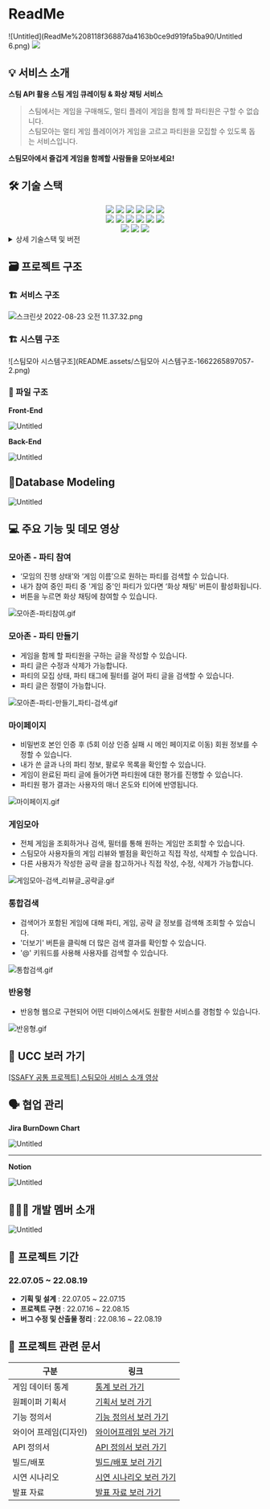 # ReadMe

![Untitled](ReadMe%208118f36887da4163b0ce9d919fa5ba90/Untitled 6.png)
<img src="./ReadMe/steammoa main logo-1662266194950-1.png">

## 💡 서비스 소개

**스팀 API 활용 스팀 게임 큐레이팅 & 화상 채팅 서비스**

> 스팀에서는 게임을 구매해도, 멀티 플레이 게임을 함께 할 파티원은 구할 수 없습니다.<br>
스팀모아는 멀티 게임 플레이어가 게임을 고르고 파티원을 모집할 수 있도록 돕는 서비스입니다.

**스팀모아에서 즐겁게 게임을 함께할 사람들을 모아보세요!**

## 🛠️ 기술 스택
<div align=center> 
  <img src="https://img.shields.io/badge/java-007396?style=for-the-badge&logo=java&logoColor=white">  
  <img src="https://img.shields.io/badge/mysql-4479A1?style=for-the-badge&logo=mysql&logoColor=white"> 
  <img src="https://img.shields.io/badge/spring-6DB33F?style=for-the-badge&logo=spring&logoColor=white"> 
  <img src="https://img.shields.io/badge/springSecurity-6DB33F?style=for-the-badge&logo=springsecurity&logoColor=white"> 
  <img src="https://img.shields.io/badge/Gradle-02303A?style=for-the-badge&logo=gradle&logoColor=white"> 
  <img src="https://img.shields.io/badge/NGINX-009639?style=for-the-badge&logo=nginx&logoColor=white"> 
  <br>

  <img src="https://img.shields.io/badge/html5-E34F26?style=for-the-badge&logo=html5&logoColor=white"> 
  <img src="https://img.shields.io/badge/css-1572B6?style=for-the-badge&logo=css3&logoColor=white"> 
  <img src="https://img.shields.io/badge/javascript-F7DF1E?style=for-the-badge&logo=javascript&logoColor=black"> 
  <img src="https://img.shields.io/badge/react-61DAFB?style=for-the-badge&logo=react&logoColor=black"> 
  <img src="https://img.shields.io/badge/ReactRouter-CA4245?style=for-the-badge&logo=reactrouter&logoColor=white">
  <img src="https://img.shields.io/badge/openid-F78C40?style=for-the-badge&logo=openid&logoColor=white">
  <br>

  <img src="https://img.shields.io/badge/gitlab-FC6D26?style=for-the-badge&logo=gitlab&logoColor=white">
  <img src="https://img.shields.io/badge/git-F05032?style=for-the-badge&logo=git&logoColor=white">
  <img src="https://img.shields.io/badge/notion-CA4245?style=for-the-badge&logo=notion&logoColor=white">
  <br>
</div>

<details>
<summary>상세 기술스택 및 버전</summary>

| 구분 | 기술스택 | 상세 | 버전 |  
| --- | --- | --- | --- | 
| 공통 | 형상관리 | Gitlab | - |  
|  | 이슈관리 | Jira | - |  
|  | 커뮤니케이션 | Matamost, Notion | - |  
| Front-end | HTML5 |  | - |  
|  | CSS3 |  | - |  
|  |  | postcss | 8.4.14 |  
|  |  | tailwindcss | 3.1.6 |  
|  | JavaScript(ES6) |  | - |  
|  | React | React | 17.0.2 | 
|  |  | react-router-dom | 6.3.0 |  
|  |  | recoil | 0.7.4 |  
|  |  | openvidu-browser | 2.22.0 |  
|  |  | axios | 0.27.2 |  
|  |  | jwt-decode | 3.1.2 |  
|  |  | sweetalert2 | 11.4.26 |  
|  |  | lodash | 4.17.21 |  
|  |  | @fontawesome | 6.1.2 |  
|  | IDE | VisualStudioCode | 1.69.2 |  
| Back-end | Java | JDK | 1.8.0_192 |  
|  | SpringBoot | springboot | 2.7.1 |  
|  |  | Gradle | 7.5 |  
|  |  | SpringSecurity | - |  
|  |  | querydsl | - |  
|  |  | jpa | - |  
|  | API관리 | Swagger | 2.9.2 |  
|  | jwt |  | 3.10.3 |  
|  | jsonwebtoken |  | 1.1.1 |  
|  | DB | MySQL | 8.0.30-0ubuntu0.20.04.2 |  
|  | IDE | IntelliJ Ultimate | - |  
</details>

## 🗃️ 프로젝트 구조

### 🏗️ 서비스 구조
![스크린샷 2022-08-23 오전 11.37.32.png](ReadMe%208118f36887da4163b0ce9d919fa5ba90/%25E1%2584%2589%25E1%2585%25B3%25E1%2584%258F%25E1%2585%25B3%25E1%2584%2585%25E1%2585%25B5%25E1%2586%25AB%25E1%2584%2589%25E1%2585%25A3%25E1%2586%25BA_2022-08-23_%25E1%2584%258B%25E1%2585%25A9%25E1%2584%258C%25E1%2585%25A5%25E1%2586%25AB_11.37.32.png)

### 🏗️ 시스템 구조

![스팀모아 시스템구조](README.assets/스팀모아 시스템구조-1662265897057-2.png)

### 📂 파일 구조

**Front-End**

![Untitled](ReadMe%208118f36887da4163b0ce9d919fa5ba90/Untitled.png)

**Back-End**

![Untitled](ReadMe%208118f36887da4163b0ce9d919fa5ba90/Untitled%201.png)
## 🔗****Database Modeling****

![Untitled](ReadMe%208118f36887da4163b0ce9d919fa5ba90/Untitled%202.png)

## 💻 주요 기능 및 데모 영상

### **모아존 - 파티 참여**

- ‘모임의 진행 상태’와 ‘게임 이름’으로 원하는 파티를 검색할 수 있습니다.
- 내가 참여 중인 파티 중 '게임 중'인 파티가 있다면 ‘화상 채팅' 버튼이 활성화됩니다.
- 버튼을 누르면 화상 채팅에 참여할 수 있습니다.

![모아존-파티참여.gif](ReadMe%208118f36887da4163b0ce9d919fa5ba90/%25EB%25AA%25A8%25EC%2595%2584%25EC%25A1%25B4-%25ED%258C%258C%25ED%258B%25B0%25EC%25B0%25B8%25EC%2597%25AC.gif)

### **모아존 - 파티 만들기**

- 게임을 함께 할 파티원을 구하는 글을 작성할 수 있습니다.
- 파티 글은 수정과 삭제가 가능합니다.
- 파티의 모집 상태, 파티 태그에 필터를 걸어 파티 글을 검색할 수 있습니다.
- 파티 글은 정렬이 가능합니다.

![모아존-파티-만들기_파티-검색.gif](ReadMe%208118f36887da4163b0ce9d919fa5ba90/%25EB%25AA%25A8%25EC%2595%2584%25EC%25A1%25B4-%25ED%258C%258C%25ED%258B%25B0-%25EB%25A7%258C%25EB%2593%25A4%25EA%25B8%25B0_%25ED%258C%258C%25ED%258B%25B0-%25EA%25B2%2580%25EC%2583%2589.gif)

### **마이페이지**

- 비밀번호 본인 인증 후 (5회 이상 인증 실패 시 메인 페이지로 이동) 회원 정보를 수정할 수 있습니다.
- 내가 쓴 글과 나의 파티 정보, 팔로우 목록을 확인할 수 있습니다.
- 게임이 완료된 파티 글에 들어가면 파티원에 대한 평가를 진행할 수 있습니다.
- 파티원 평가 결과는 사용자의 매너 온도와 티어에 반영됩니다.

![마이페이지.gif](ReadMe%208118f36887da4163b0ce9d919fa5ba90/%25EB%25A7%2588%25EC%259D%25B4%25ED%258E%2598%25EC%259D%25B4%25EC%25A7%2580.gif)

### **게임모아**

- 전체 게임을 조회하거나 검색, 필터를 통해 원하는 게임만 조회할 수 있습니다.
- 스팀모아 사용자들의 게임 리뷰와 별점을 확인하고 직접 작성, 삭제할 수 있습니다.
- 다른 사용자가 작성한 공략 글을 참고하거나 직접 작성, 수정, 삭제가 가능합니다.

![게임모아-검색_리뷰글_공략글.gif](ReadMe%208118f36887da4163b0ce9d919fa5ba90/%25EA%25B2%258C%25EC%259E%2584%25EB%25AA%25A8%25EC%2595%2584-%25EA%25B2%2580%25EC%2583%2589_%25EB%25A6%25AC%25EB%25B7%25B0%25EA%25B8%2580_%25EA%25B3%25B5%25EB%259E%25B5%25EA%25B8%2580.gif)

### **통합검색**

- 검색어가 포함된 게임에 대해 파티, 게임, 공략 글 정보를 검색해 조회할 수 있습니다.
- '더보기' 버튼을 클릭해 더 많은 검색 결과를 확인할 수 있습니다.
- '@' 키워드를 사용해 사용자를 검색할 수 있습니다.

![통합검색.gif](ReadMe%208118f36887da4163b0ce9d919fa5ba90/%25ED%2586%25B5%25ED%2595%25A9%25EA%25B2%2580%25EC%2583%2589.gif)

### **반응형**

- 반응형 웹으로 구현되어 어떤 디바이스에서도 원활한 서비스를 경험할 수 있습니다.

![반응형.gif](ReadMe%208118f36887da4163b0ce9d919fa5ba90/%25EB%25B0%2598%25EC%259D%2591%25ED%2598%2595.gif)

## 🎥 UCC 보러 가기

[[SSAFY 공통 프로젝트] 스팀모아 서비스 소개 영상](https://www.youtube.com/watch?v=jqCjCKxyFKE)

## 🗣️ 협업 관리

**Jira BurnDown Chart**

![Untitled](ReadMe%208118f36887da4163b0ce9d919fa5ba90/Untitled%203.png)

---

**Notion**

![Untitled](ReadMe%208118f36887da4163b0ce9d919fa5ba90/Untitled%204.png)

## 👩‍👩‍👧 개발 멤버 소개

![Untitled](ReadMe%208118f36887da4163b0ce9d919fa5ba90/Untitled%205.png)

## 📅 프로젝트 기간

### 22.07.05 ~ 22.08.19

- **기획 및 설계** : 22.07.05 ~ 22.07.15
- **프로젝트 구현** : 22.07.16 ~ 22.08.15
- **버그 수정 및 산출물 정리** : 22.08.16 ~ 22.08.19

## 📄 프로젝트 관련 문서

| 구분 | 링크 |
| --- | --- |
| 게임 데이터 통계 | [통계 보러 가기](https://www.notion.so/SteamMoa-DB-8393ef6ec36843259b5a584c9068ebd3) |
| 원페이퍼 기획서 | [기획서 보러 가기](https://www.notion.so/2b5d913f760d4d05ada36b25f1e3e268) |
| 기능 정의서 | [기능 정의서 보러 가기](https://docs.google.com/spreadsheets/d/1WfJoLFtwinLhnWlKR11bC-UEMn59IrG46p22vAHViIw/edit#gid=1408271660)|
| 와이어 프레임(디자인) | [와이어프레임 보러 가기](https://www.figma.com/file/Zrl14ZgPRxZdzvOj1vSIpC/Untitled) |
| API 정의서 | [API 정의서 보러 가기](https://www.notion.so/a8af2ba49b1b47f5b281d92ba527af9a) |
| 빌드/배포 | [빌드/배포 보러 가기](https://lab.ssafy.com/s07-webmobile1-sub2/S07P12A303/-/blob/c476de65f5d1eea007ffd5fd4b6b7a8d126a1c48/exec/%ED%94%84%EB%A1%9C%EC%A0%9D%ED%8A%B8_%ED%8F%AC%ED%8C%85%EB%A7%A4%EB%89%B4%EC%96%BC.docx) |
| 시연 시나리오 | [시연 시나리오 보러 가기](https://lab.ssafy.com/s07-webmobile1-sub2/S07P12A303/-/blob/c476de65f5d1eea007ffd5fd4b6b7a8d126a1c48/exec/%EC%8A%A4%ED%8C%80%20%EB%AA%A8%EC%95%84%20%EC%8B%9C%EC%97%B0%20%EC%8B%9C%EB%82%98%EB%A6%AC%EC%98%A4.pdf) |
| 발표 자료 | [발표 자료 보러 가기](https://lab.ssafy.com/s07-webmobile1-sub2/S07P12A303/-/blob/c476de65f5d1eea007ffd5fd4b6b7a8d126a1c48/Presentation/%EC%84%9C%EC%9A%B8_3%EB%B0%98_A303_%EB%B0%9C%ED%91%9C%EC%9E%90%EB%A3%8C.pdf)  |
